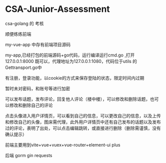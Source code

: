 # CSA-Junior-Assessment
csa-golang 的 考核

顺便练练前端

my-vue-app 中存有前端项目源码

my-app,已经打包的前端源码+go代码，运行编译运行cmd.go ,打开127.0.0.1:8000 既可以，代理地址为127.0.0.1:1080，代码位于utils 的Gettransport.go中



有注册，登录功能，以cookie的方式来保存登陆的状态，限定时间内过期

暂时未对密码，和账号等进行加密

可以发布话题，发布评论，回复他人评论（楼中楼），可以修改和删除话题，也可以修改和删除自己的评论

点击头像进入用户详情页，可以看到自己的信息，可以更改自己的信息，以及上传和修改自己的头像，图床需代理，此外用户详情页中还有自己发布的话题以及发布过的评论，表明了出处，可以点击编辑跳转，或直接进行删除（删除需谨慎，没有确认提示）

前端主要用到vite+vue+vuex+vue-router+element-ui plus

后端 gorm  gin requests 

